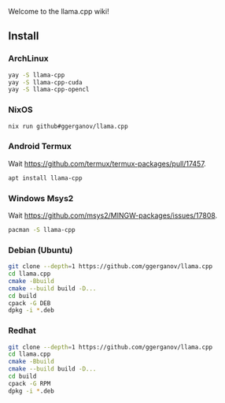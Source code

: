 Welcome to the llama.cpp wiki!

## Install

### ArchLinux

```sh
yay -S llama-cpp
yay -S llama-cpp-cuda
yay -S llama-cpp-opencl
```

### NixOS

```sh
nix run github#ggerganov/llama.cpp
```

### Android Termux

Wait <https://github.com/termux/termux-packages/pull/17457>.

```sh
apt install llama-cpp
```

### Windows Msys2

Wait <https://github.com/msys2/MINGW-packages/issues/17808>.

```sh
pacman -S llama-cpp
```

### Debian (Ubuntu)

```sh
git clone --depth=1 https://github.com/ggerganov/llama.cpp
cd llama.cpp
cmake -Bbuild
cmake --build build -D...
cd build
cpack -G DEB
dpkg -i *.deb
```

### Redhat

```sh
git clone --depth=1 https://github.com/ggerganov/llama.cpp
cd llama.cpp
cmake -Bbuild
cmake --build build -D...
cd build
cpack -G RPM
dpkg -i *.deb
```
